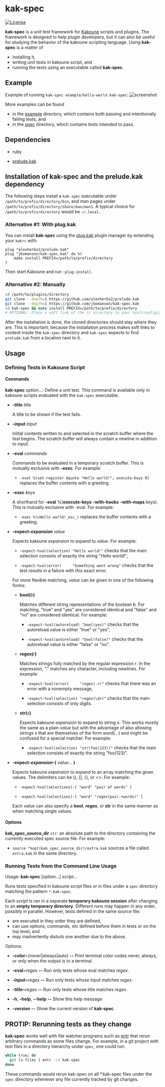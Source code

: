 # kak-spec

[![License](https://img.shields.io/github/license/jbomanson/kak-spec.kak)](https://opensource.org/licenses/Apache-2.0)

**kak-spec** is a unit test framework for
[Kakoune](https://github.com/mawww/kakoune) scripts and plugins.
The framework is designed to help plugin developers, but it can also be useful for studying the
behavior of the kakoune scripting language.
Using **kak-spec** is a matter of
- installing it,
- writing unit tests in kakoune script, and
- running the tests using an executable called **kak-spec**.

## Example

Example of running `kak-spec example/hello-world.kak-spec`:
![screenshot](https://user-images.githubusercontent.com/11866614/107675697-01c2a500-6ca1-11eb-9ecd-0a14dd1dcc3a.png)

More examples can be found
- in the [example](https://github.com/jbomanson/kak-spec.kak/tree/main/example) directory, which contains both passing and intentionally failing tests, and
- in the [spec](https://github.com/jbomanson/kak-spec.kak/tree/main/spec) directory, which contains tests intended to pass.

## Dependencies

- ruby

- [prelude.kak](https://github.com/alexherbo2/prelude.kak)

## Installation of kak-spec and the prelude.kak dependency

The following steps install a `kak-spec` executable under
`/path/to/prefix/directory/bin`, and man pages under
`/path/to/prefix/directory/share/man/man1`.
A typical choice for `/path/to/prefix/directory` would be `~/.local`.

### Alternative #1: With plug.kak

You can install **kak-spec** using the
[plug.kak](https://github.com/robertmeta/plug.kak) plugin manager by extending
your `kakrc` with:

```kak
plug "alexherbo2/prelude.kak"
plug "jbomanson/kak-spec.kak" do %(
    make install PREFIX=/path/to/prefix/directory
)
```

Then start Kakoune and run `:plug-install`.

### Alternative #2: Manually

```sh
cd /path/to/plugins/directory
git clone --depth=1 https://github.com/alexherbo2/prelude.kak
git clone --depth=1 https://github.com/jbomanson/kak-spec.kak
cd kak-spec && make install PREFIX=/path/to/prefix/directory
# OPTIONAL: Place a soft link of the rc directory in your %val(config)/autoload directory.
```

After the installation is done, the cloned directories should stay where they are.
This is important, because the installation process makes soft links to content inside the
`kak-spec` directory and `kak-spec` expects to find `prelude.kak` from a location next to it.

## Usage

### Defining Tests in Kakoune Script

#### Commands

**kak-spec** _option_...:
Define a unit test.
This command is available only in kakoune scripts evaluated with the `kak-spec` executable.

- **-title** _title_

    A title to be shown if the test fails.

- **-input** _input_

    Initial contents written to and selected in the scratch buffer where the test begins.
    The scratch buffer will always contain a newline in addition to _input_.

- **-eval** _commands_

    Commands to be evaluated in a temporary scratch buffer.
    This is mutually exclusive with **-exec**.
    For example:

    - `-eval %(set-register dquote "Hello world!"; execute-keys R)` replaces the buffer contents with a greeting.

- **-exec** _keys_

    A shorthand for **-eval** %(**execute-keys** **-with-hooks** **-with-maps** _keys_).
    This is mutually exclusive with -eval.
    For example:

    - `-exec %(cHello world!_esc_)` replaces the buffer contents with a greeting.

- **-expect-_expansion_** _value_

    Expects kakoune _expansion_ to expand to _value_.
    For example:

    - `-expect-%val(selection) "Hello world!"`         checks that the main selection consists of exactly the string "Hello world!",

    - `-expect-%val(error)     "Something went wrong"` checks that the test results in a failure with this exact error.

    For more flexible matching, _value_ can be given in one of the following forms:

    - **bool(**_b_**)**

      Matches different string representations of the boolean _b_.
      For matching, "true" and "yes" are considered identical and "false" and "no" are considered identical.
      For example:

      - `-expect-%val(autoreload) "bool(yes)"`   checks that the autoreload value is either "true" or "yes",

      - `-expect-%val(autoreload) "bool(false)"` checks that the autoreload value is either "false" or "no".

    - **regex(**_r_**)**

      Matches strings fully matched by the regular expression _r_.
      In the expression, "." matches any character, including newlines.
      For example:

      - `-expect-%val(error)     "regex(.+)"`  checks that there was an error with a nonempty message,

      - `-expect-%val(selection) "regex(\d+)"` checks that the main selection consists of only digits.

    - **str(**_s_**)**

      Expects kakoune _expansion_ to expand to string _s_.
      This works mostly the same as a plain _value_ but with the advantage of also allowing strings _s_ that are themselves of the form _word_(...) and might be confused for a special matcher.
      For example:

      - `-expect-%val(selection) "str(foo(123))"` checks that the main selection consists of exactly the string "foo(123)".

- **-expect-_expansion_-(** _value_... **)**

    Expects kakoune _expansion_ to expand to an array matching the given values.
    The delimiters can be (), [], {}, or <>.
    For example:

    - `-expect-%val(selections)-[ "word" "pair of words" ]`

    - `-expect-%val(selections)-[ "word" "regex(pair.+words)" ]`

    Each _value_ can also specify a **bool**, **regex**, or **str** in the same manner as when matching single values.

#### Options

**kak_spec_source_dir** `str`:
an absolute path to the directory containing the currently executed spec source file.
For example:

- `source "%opt(kak_spec_source_dir)/extra.kak` sources a file called `extra.kak` in the same directory.


### Running Tests from the Command Line Usage


Usage: **kak-spec** [_option_...] _script_...

Runs tests specified in kakoune _script_ files or in files under a `spec` directory matching the pattern `*.kak-spec`.

Each _script_ is ran in a separate **temporary kakoune session** after changing to an **empty temporary directory**.
Different runs may happen in any order, possibly in parallel.
However, tests defined in the same source file:
- are executed in they order they are defined,
- can use options, commands, etc defined before them in tests or on the top level, and
- may inadvertently disturb one another due to the above.


Options:
- **-color**=(never|always|auto)
                  **--** Print terminal color codes never, always, or only when the output is to a terminal.
- **-eval**=_regex_     **--** Run only tests whose eval  matches _regex_.
- **-input**=_regex_    **--** Run only tests whose input matches _regex_.
- **-title**=_regex_    **--** Run only tests whose title matches _regex_.

- **-h**, **-help**, **--help** **--** Show this help message
- **-version**          **--** Show the current version of **kak-spec**

## PROTIP: Rerunning tests as they change

**kak-spec** works well with file watcher programs such as
[entr](http://eradman.com/entrproject/) that rerun arbitrary commands as some files change.
For example, in a git project with test files in a directory hierarchy under `spec`, one could
run:
```sh
while true; do
  git ls-files | entr -cd kak-spec
done
```
These commands would rerun kak-spec on all *.kak-spec files under the `spec` directory whenever any file currently
tracked by git changes.
